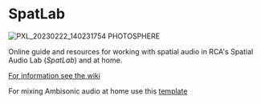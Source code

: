 # SpatLab

![PXL_20230222_140231754 PHOTOSPHERE](https://github.com/XRRCA/SpatLab/assets/122040562/422b8542-b34e-4eea-9888-c6c28000dda1)

Online guide and resources for working with spatial audio in RCA's Spatial Audio Lab (_SpatLab_) and at home.

[For information see the wiki](https://github.com/XRRCA/SpatLab/wiki)

For mixing Ambisonic audio at home use this [template](templates/reaper/iem-ambisonic-reaper-template.rpp)
